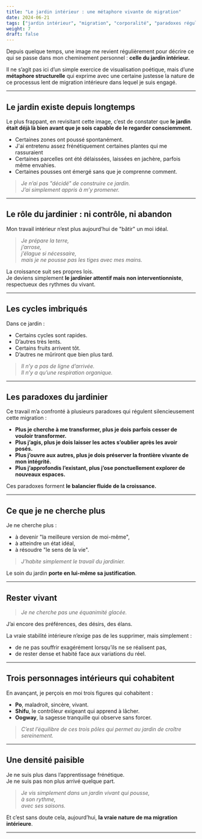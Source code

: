 ```yaml
---
title: "Le jardin intérieur : une métaphore vivante de migration"
date: 2024-06-21
tags: ["jardin intérieur", "migration", "corporalité", "paradoxes régulateurs", "maturation"]
weight: 7
draft: false
---
```


Depuis quelque temps, une image me revient régulièrement pour décrire ce qui se passe dans mon cheminement personnel : **celle du jardin intérieur.**

Il ne s’agit pas ici d’un simple exercice de visualisation poétique, mais d’une **métaphore structurelle** qui exprime avec une certaine justesse la nature de ce processus lent de migration intérieure dans lequel je suis engagé.

---

## Le jardin existe depuis longtemps

Le plus frappant, en revisitant cette image, c’est de constater que **le jardin était déjà là bien avant que je sois capable de le regarder consciemment.**

- Certaines zones ont poussé spontanément.
- J'ai entretenu assez frénétiquement certaines plantes qui me rassuraient
- Certaines parcelles ont été délaissées, laissées en jachère, parfois même envahies.
- Certaines pousses ont émergé sans que je comprenne comment.

> *Je n’ai pas "décidé" de construire ce jardin.  
J’ai simplement appris à m’y promener.*

---

## Le rôle du jardinier : ni contrôle, ni abandon

Mon travail intérieur n’est plus aujourd’hui de "bâtir" un moi idéal.

> *Je prépare la terre,  
j’arrose,  
j’élague si nécessaire,  
mais je ne pousse pas les tiges avec mes mains.*

La croissance suit ses propres lois.  
Je deviens simplement **le jardinier attentif mais non interventionniste**, respectueux des rythmes du vivant.

---

## Les cycles imbriqués

Dans ce jardin :

- Certains cycles sont rapides.
- D’autres très lents.
- Certains fruits arrivent tôt.
- D’autres ne mûriront que bien plus tard.

> *Il n’y a pas de ligne d’arrivée.  
Il n’y a qu’une respiration organique.*

---

## Les paradoxes du jardinier

Ce travail m’a confronté à plusieurs paradoxes qui régulent silencieusement cette migration :

- **Plus je cherche à me transformer, plus je dois parfois cesser de vouloir transformer.**
- **Plus j’agis, plus je dois laisser les actes s’oublier après les avoir posés.**
- **Plus j’ouvre aux autres, plus je dois préserver la frontière vivante de mon intégrité.**
- **Plus j’approfondis l’existant, plus j’ose ponctuellement explorer de nouveaux espaces.**

Ces paradoxes forment **le balancier fluide de la croissance.**

---

## Ce que je ne cherche plus

Je ne cherche plus :

- à devenir "la meilleure version de moi-même",
- à atteindre un état idéal,
- à résoudre "le sens de la vie".

> *J’habite simplement le travail du jardinier.*

Le soin du jardin **porte en lui-même sa justification**.

---

## Rester vivant

> *Je ne cherche pas une équanimité glacée.*

J’ai encore des préférences, des désirs, des élans.

La vraie stabilité intérieure n’exige pas de les supprimer, mais simplement :

- de ne pas souffrir exagérément lorsqu’ils ne se réalisent pas,
- de rester dense et habité face aux variations du réel.

---

## Trois personnages intérieurs qui cohabitent

En avançant, je perçois en moi trois figures qui cohabitent :

- **Po**, maladroit, sincère, vivant.
- **Shifu**, le contrôleur exigeant qui apprend à lâcher.
- **Oogway**, la sagesse tranquille qui observe sans forcer.

> *C’est l’équilibre de ces trois pôles qui permet au jardin de croître sereinement.*

---

## Une densité paisible

Je ne suis plus dans l’apprentissage frénétique.  
Je ne suis pas non plus arrivé quelque part.

> *Je vis simplement dans un jardin vivant qui pousse,  
à son rythme,  
avec ses saisons.*

Et c’est sans doute cela, aujourd’hui, **la vraie nature de ma migration intérieure**.

---